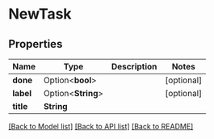 # NewTask

## Properties

Name | Type | Description | Notes
------------ | ------------- | ------------- | -------------
**done** | Option<**bool**> |  | [optional]
**label** | Option<**String**> |  | [optional]
**title** | **String** |  | 

[[Back to Model list]](../README.md#documentation-for-models) [[Back to API list]](../README.md#documentation-for-api-endpoints) [[Back to README]](../README.md)


